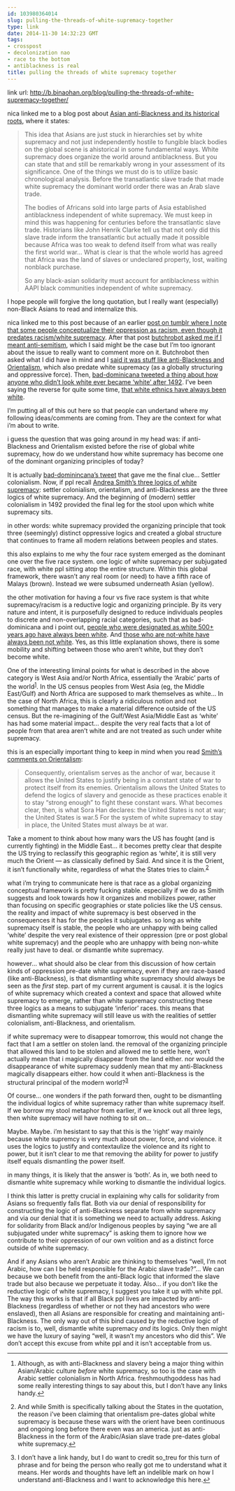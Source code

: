 ```yaml
---
id: 103980364014
slug: pulling-the-threads-of-white-supremacy-together
type: link
date: 2014-11-30 14:32:23 GMT
tags:
- crosspost
- decolonization nao
- race to the bottom
- antiblackness is real
title: pulling the threads of white supremacy together
---
```

link url: http://b.binaohan.org/blog/pulling-the-threads-of-white-supremacy-together/

<p>nica linked me to a blog post about <a href="http://outofnowhereblog.wordpress.com/2014/02/27/the-coalition-moment-and-a-black-history/">Asian anti-Blackness and its historical roots</a>, where it states:</p>

<blockquote>
<p>This idea that Asians are just stuck in hierarchies set by white supremacy and not just independently hostile to fungible black bodies on the global scene is ahistorical in some fundamental ways. White supremacy does organize the world around antiblackness. But you can state that and still be remarkably wrong in your assessment of its significance. One of the things we must do is to utilize basic chronological analysis. Before the transatlantic slave trade that made white supremacy the dominant world order there was an Arab slave trade.</p>

<p>The bodies of Africans sold into large parts of Asia established antiblackness independent of white supremacy. We must keep in mind this was happening for centuries before the transatlantic slave trade. Historians like John Henrik Clarke tell us that not only did this slave trade inform the transatlantic but actually made it possible because Africa was too weak to defend itself from what was really the first world war… What is clear is that the whole world has agreed that Africa was the land of slaves or undeclared property, lost, waiting nonblack purchase.</p>

<p>So any black-asian solidarity must account for antiblackness within AAPI black communities independent of white supremacy.</p>
</blockquote>

<p>I hope people will forgive the long quotation, but I really want (especially) non-Black Asians to read and internalize this.</p>

<p>nica linked me to this post because of an earlier <a href="http://xd.binaohan.org/post/103800747234/what-often-gets-me-is-the-way-certain-groups-will">post on tumblr where I note that some people conceptualize their oppression as racism, even though it predates racism/white supremacy</a>. After that post <a href="http://xd.binaohan.org/post/103844356114/butchrobot-replied-to-your-post-what-often-gets">butchrobot asked me if I meant anti-semitism</a>, which I said might be the case but I’m too ignorant about the issue to really want to comment more on it. Butchrobot then asked what I did have in mind and I <a href="http://xd.binaohan.org/post/103845281014/butchrobot-replied-to-your-post-butchrobot">said it was stuff like anti-Blackness and Orientalism</a>, which also predate white supremacy (as a globally structuring and oppressive force). Then, <a href="https://twitter.com/bad_dominicana/status/538802837170683904">bad-dominicana tweeted a thing about how anyone who didn’t look white ever became ‘white’ after 1492</a>. I’ve been saying the reverse for quite some time, <a href="http://b.binaohan.org/blog/on-how-american-changed-race/">that white ethnics have always been white</a>.</p>

<p>I’m putting all of this out here so that people can undertand where my following ideas/comments are coming from. They are the context for what i’m about to write.</p>

<p>i guess the question that was going around in my head was: if anti-Blackness and Orientalism existed before the rise of global white supremacy, how do we understand how white supremacy has become one of the dominant organizing principles of today?</p>

<p>It is actually <a href="https://twitter.com/bad_dominicana/status/538802837170683904">bad-dominincana’s tweet</a> that gave me the final clue… Settler colonialism. Now, if ppl recall <a href="http://www.worlddialogue.org/content.php?id=488">Andrea Smith’s three logics of white supremacy</a>: settler colonialism, orientalism, and anti-Blackness are the three logics of white supremacy. And the beginning of (modern) settler colonialism in 1492 provided the final leg for the stool upon which white supremacy sits.</p>

<p>in other words: white supremacy provided the organizing principle that took three (seemingly) distinct oppressive logics and created a global structure that continues to frame all modern relations between peoples and states.</p>

<p>this also explains to me why the four race system emerged as the dominant one over the five race system. one logic of white supremacy per subjugated race, with white ppl sitting atop the entire structure. Within this global framework, there wasn’t any real room (or need) to have a fifth race of Malays (brown). Instead we were subsumed underneath Asian (yellow).</p>

<p>the other motivation for having a four vs five race system is that white supremacy/racism is a reductive logic and organizing principle. By its very nature and intent, it is purposefully designed to reduce individuals peoples to discrete and non-overlapping racial categories, such that as bad-dominicana and i point out, <a href="http://b.binaohan.org/blog/on-how-american-changed-race/">people who were designated as white 500+ years ago have always been white</a>. And <a href="https://twitter.com/bad_dominicana/status/538802837170683904">those who are not-white have always been not white</a>. Yes, as this little explanation shows, there is some mobility and shifting between those who aren’t white, but they don’t become white.</p>

<p>One of the interesting liminal points for what is described in the above category is West Asia and/or North Africa, essentially the ‘Arabic’ parts of the world<sup id="fnref:1"><a href="#fn:1" rel="footnote">1</a></sup>. In the US census peoples from West Asia (eg, the Middle East/Gulf) and North Africa are supposed to mark themselves as white… In the case of North Africa, this is clearly a ridiculous notion and not something that manages to make a material difference outside of the US census. But the re-imagining of the Gulf/West Asia/Middle East as ‘white’ has had some material impact… despite the very real facts that a lot of people from that area aren’t white and are not treated as such under white supremacy.</p>

<p>this is an especially important thing to keep in mind when you read <a href="http://www.worlddialogue.org/content.php?id=488">Smith’s comments on Orientalism</a>:</p>

<blockquote><p>Consequently, orientalism serves as the anchor of war, because it allows the United States to justify being in a constant state of war to protect itself from its enemies. Orientalism allows the United States to defend the logics of slavery and genocide as these practices enable it to stay “strong enough” to fight these constant wars. What becomes clear, then, is what Sora Han declares: the United States is not at war; the United States is war.5 For the system of white supremacy to stay in place, the United States must always be at war.</p></blockquote>

<p>Take a moment to think about how many wars the US has fought (and is currently fighting) in the Middle East… it becomes pretty clear that despite the US trying to reclassify this geographic region as ‘white’, it is still very much the Orient — as classically defined by Said. And since it is the Orient, it isn’t functionally white, regardless of what the States tries to claim.<sup id="fnref:2"><a href="#fn:2" rel="footnote">2</a></sup></p>

<p>what i’m trying to communicate here is that race as a global organizing conceptual framework is pretty fucking stable. especially if we do as Smith suggests and look towards how it organizes and mobilizes power, rather than focusing on specific geographies or state policies like the US census. the reality and impact of white supremacy is best observed in the consequences it has for the peoples it subjugates. so long as white supremacy itself is stable, the people who are unhappy with being called ‘white’ despite the very real existence of their oppression (pre or post global white supremacy) and the people who are unhappy with being non-white really just have to deal. or dismantle white supremacy.</p>

<p>however… what should also be clear from this discussion of how certain kinds of oppression pre-date white supremacy, even if they are race-based (like anti-Blackness), is that dismantling white supremacy should always be seen as the <em>first</em> step. part of my current argument is causal. it is the logics of white supremacy which created a context and space that allowed white supremacy to emerge, rather than white supremacy constructing these three logics as a means to subjugate ‘inferior’ races. this means that dismantling white supremacy will still leave us with the realities of settler colonialism, anti-Blackness, and orientalism.</p>

<p>if white supremacy were to disappear tomorrow, this would not change the fact that I am a settler on stolen land. the removal of the organizing principle that allowed this land to be stolen and allowed me to settle here, won’t actually mean that i magically disappear from the land either. nor would the disappearance of white supremacy suddenly mean that my anti-Blackness magically disappears either. how could it when anti-Blackness is the structural principal of the modern world?<sup id="fnref:3"><a href="#fn:3" rel="footnote">3</a></sup></p>

<p>Of course… one wonders if the path forward then, ought to be dismantling the individual logics of white supremacy rather than white supremacy itself. If we borrow my stool metaphor from earlier, if we knock out all three legs, then white supremacy will have nothing to sit on…</p>

<p>Maybe. Maybe. i’m hesistant to say that this is the ‘right’ way mainly because white supremcy is very much about power, force, and violence. it uses the logics to justify and contextaulize the violence and its right to power, but it isn’t clear to me that removing the ability for power to justify itself equals dismantling the power itself.</p>

<p>in many things, it is likely that the answer is ‘both’. As in, we both need to dismantle white supremacy while working to dismantle the individual logics.</p>

<p>I think this latter is pretty crucial in explaining why calls for solidarity from Asians so frequently falls flat. Both via our denial of responsibility for constructing the logic of anti-Blackness separate from white supremacy and via our denial that it is something we need to actually address. Asking for solidarity from Black and/or Indigenous peoples by saying “we are all subjugated under white supremacy” is asking them to ignore how we contribute to their oppression of our own volition and as a distinct force outside of white supremacy.</p>

<p>And if any Asians who aren’t Arabic are thinking to themselves “well, I’m not Arabic, how can I be held responsible for the Arabic slave trade?”… We can because we both benefit from the anti-Black logic that informed the slave trade but also because we perpetuate it today. Also… if you don’t like the reductive logic of white supremacy, I suggest you take it up with white ppl. The way this works is that if all Black ppl lives are impacted by anti-Blackness (regardless of whether or not they had ancestors who were enslaved), then all Asians are responsible for creating and maintaining anti-Blackness. The only way out of this bind caused by the reductive logic of racism is to, well, dismantle white supremacy <em>and</em> its logics. Only then might we have the luxury of saying “well, it wasn’t my ancestors who did this”. We don’t accept this excuse from white ppl and it isn’t acceptable from us.</p>
<div class="footnotes">
<hr>
<ol>
<li id="fn:1">
<p>Although, as with anti-Blackness and slavery being a major thing within Asian/Arabic culture <em>before</em> white supremacy, so too is the case with Arabic settler colonialism in North Africa. freshmouthgoddess has had some really interesting things to say about this, but I don’t have any links handy.<a href="#fnref:1" rev="footnote">↩</a></p>
</li>
<li id="fn:2">
<p>And while Smith is specifically talking about the States in the quotation, the reason i’ve been claiming that orientalism pre-dates global white supremacy is because these wars with the orient have been continuous and ongoing long before there even was an america. just as anti-Blackness in the form of the Arabic/Asian slave trade pre-dates global white supremacy.<a href="#fnref:2" rev="footnote">↩</a></p>
</li>
<li id="fn:3">
<p>I don’t have a link handy, but I do want to credit so_treu for this turn of phrase and for being the person who really got me to understand what it means. Her words and thoughts have left an indelible mark on how I understand anti-Blackness and I want to acknowledge this here.<a href="#fnref:3" rev="footnote">↩</a></p>
</li>
</ol>
</div>

<br><br>
